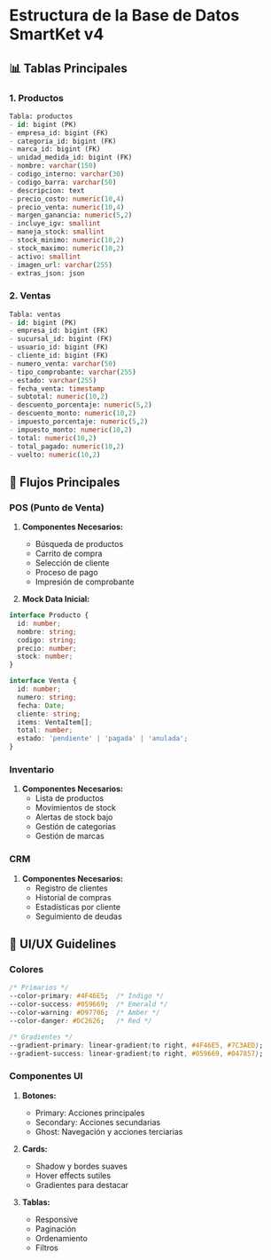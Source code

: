 # Estructura de la Base de Datos SmartKet v4

## 📊 Tablas Principales

### 1. Productos
```sql
Tabla: productos
- id: bigint (PK)
- empresa_id: bigint (FK)
- categoria_id: bigint (FK)
- marca_id: bigint (FK)
- unidad_medida_id: bigint (FK)
- nombre: varchar(150)
- codigo_interno: varchar(30)
- codigo_barra: varchar(50)
- descripcion: text
- precio_costo: numeric(10,4)
- precio_venta: numeric(10,4)
- margen_ganancia: numeric(5,2)
- incluye_igv: smallint
- maneja_stock: smallint
- stock_minimo: numeric(10,2)
- stock_maximo: numeric(10,2)
- activo: smallint
- imagen_url: varchar(255)
- extras_json: json
```

### 2. Ventas
```sql
Tabla: ventas
- id: bigint (PK)
- empresa_id: bigint (FK)
- sucursal_id: bigint (FK)
- usuario_id: bigint (FK)
- cliente_id: bigint (FK)
- numero_venta: varchar(50)
- tipo_comprobante: varchar(255)
- estado: varchar(255)
- fecha_venta: timestamp
- subtotal: numeric(10,2)
- descuento_porcentaje: numeric(5,2)
- descuento_monto: numeric(10,2)
- impuesto_porcentaje: numeric(5,2)
- impuesto_monto: numeric(10,2)
- total: numeric(10,2)
- total_pagado: numeric(10,2)
- vuelto: numeric(10,2)
```

## 🔄 Flujos Principales

### POS (Punto de Venta)
1. **Componentes Necesarios:**
   - Búsqueda de productos
   - Carrito de compra
   - Selección de cliente
   - Proceso de pago
   - Impresión de comprobante

2. **Mock Data Inicial:**
```typescript
interface Producto {
  id: number;
  nombre: string;
  codigo: string;
  precio: number;
  stock: number;
}

interface Venta {
  id: number;
  numero: string;
  fecha: Date;
  cliente: string;
  items: VentaItem[];
  total: number;
  estado: 'pendiente' | 'pagada' | 'anulada';
}
```

### Inventario
1. **Componentes Necesarios:**
   - Lista de productos
   - Movimientos de stock
   - Alertas de stock bajo
   - Gestión de categorías
   - Gestión de marcas

### CRM
1. **Componentes Necesarios:**
   - Registro de clientes
   - Historial de compras
   - Estadísticas por cliente
   - Seguimiento de deudas

## 🎨 UI/UX Guidelines

### Colores
```css
/* Primarios */
--color-primary: #4F46E5;  /* Indigo */
--color-success: #059669;  /* Emerald */
--color-warning: #D97706;  /* Amber */
--color-danger: #DC2626;   /* Red */

/* Gradientes */
--gradient-primary: linear-gradient(to right, #4F46E5, #7C3AED);
--gradient-success: linear-gradient(to right, #059669, #047857);
```

### Componentes UI
1. **Botones:**
   - Primary: Acciones principales
   - Secondary: Acciones secundarias
   - Ghost: Navegación y acciones terciarias

2. **Cards:**
   - Shadow y bordes suaves
   - Hover effects sutiles
   - Gradientes para destacar

3. **Tablas:**
   - Responsive
   - Paginación
   - Ordenamiento
   - Filtros
